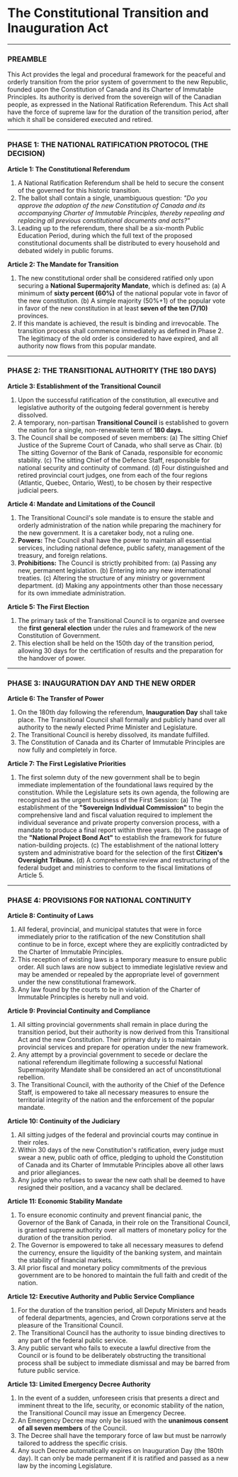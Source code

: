 # The Constitutional Transition and Inauguration Act

---

### PREAMBLE

This Act provides the legal and procedural framework for the peaceful and orderly transition from the prior system of government to the new Republic, founded upon the Constitution of Canada and its Charter of Immutable Principles. Its authority is derived from the sovereign will of the Canadian people, as expressed in the National Ratification Referendum. This Act shall have the force of supreme law for the duration of the transition period, after which it shall be considered executed and retired.

---

### PHASE 1: THE NATIONAL RATIFICATION PROTOCOL (THE DECISION)

**Article 1: The Constitutional Referendum**

1.  A National Ratification Referendum shall be held to secure the consent of the governed for this historic transition.
2.  The ballot shall contain a single, unambiguous question: *"Do you approve the adoption of the new Constitution of Canada and its accompanying Charter of Immutable Principles, thereby repealing and replacing all previous constitutional documents and acts?"*
3.  Leading up to the referendum, there shall be a six-month Public Education Period, during which the full text of the proposed constitutional documents shall be distributed to every household and debated widely in public forums.

**Article 2: The Mandate for Transition**

1.  The new constitutional order shall be considered ratified only upon securing a **National Supermajority Mandate**, which is defined as:
    (a) A minimum of **sixty percent (60%)** of the national popular vote in favor of the new constitution.
    (b) A simple majority (50%+1) of the popular vote in favor of the new constitution in at least **seven of the ten (7/10)** provinces.
2.  If this mandate is achieved, the result is binding and irrevocable. The transition process shall commence immediately as defined in Phase 2. The legitimacy of the old order is considered to have expired, and all authority now flows from this popular mandate.

---

### PHASE 2: THE TRANSITIONAL AUTHORITY (THE 180 DAYS)

**Article 3: Establishment of the Transitional Council**

1.  Upon the successful ratification of the constitution, all executive and legislative authority of the outgoing federal government is hereby dissolved.
2.  A temporary, non-partisan **Transitional Council** is established to govern the nation for a single, non-renewable term of **180 days.**
3.  The Council shall be composed of seven members:
    (a) The sitting Chief Justice of the Supreme Court of Canada, who shall serve as Chair.
    (b) The sitting Governor of the Bank of Canada, responsible for economic stability.
    (c) The sitting Chief of the Defence Staff, responsible for national security and continuity of command.
    (d) Four distinguished and retired provincial court judges, one from each of the four regions (Atlantic, Quebec, Ontario, West), to be chosen by their respective judicial peers.

**Article 4: Mandate and Limitations of the Council**

1.  The Transitional Council's sole mandate is to ensure the stable and orderly administration of the nation while preparing the machinery for the new government. It is a caretaker body, not a ruling one.
2.  **Powers:** The Council shall have the power to maintain all essential services, including national defence, public safety, management of the treasury, and foreign relations.
3.  **Prohibitions:** The Council is strictly prohibited from:
    (a) Passing any new, permanent legislation.
    (b) Entering into any new international treaties.
    (c) Altering the structure of any ministry or government department.
    (d) Making any appointments other than those necessary for its own immediate administration.

**Article 5: The First Election**

1.  The primary task of the Transitional Council is to organize and oversee the **first general election** under the rules and framework of the new Constitution of Government.
2.  This election shall be held on the 150th day of the transition period, allowing 30 days for the certification of results and the preparation for the handover of power.

---

### PHASE 3: INAUGURATION DAY AND THE NEW ORDER

**Article 6: The Transfer of Power**

1.  On the 180th day following the referendum, **Inauguration Day** shall take place. The Transitional Council shall formally and publicly hand over all authority to the newly elected Prime Minister and Legislature.
2.  The Transitional Council is hereby dissolved, its mandate fulfilled.
3.  The Constitution of Canada and its Charter of Immutable Principles are now fully and completely in force.

**Article 7: The First Legislative Priorities**

1.  The first solemn duty of the new government shall be to begin immediate implementation of the foundational laws required by the constitution. While the Legislature sets its own agenda, the following are recognized as the urgent business of the First Session:
    (a) The establishment of the **"Sovereign Individual Commission"** to begin the comprehensive land and fiscal valuation required to implement the individual severance and private property conversion process, with a mandate to produce a final report within three years.
    (b) The passage of the **"National Project Bond Act"** to establish the framework for future nation-building projects.
    (c) The establishment of the national lottery system and administrative board for the selection of the first **Citizen's Oversight Tribune.**
    (d) A comprehensive review and restructuring of the federal budget and ministries to conform to the fiscal limitations of Article 5.

---

### PHASE 4: PROVISIONS FOR NATIONAL CONTINUITY

**Article 8: Continuity of Laws**

1.  All federal, provincial, and municipal statutes that were in force immediately prior to the ratification of the new Constitution shall continue to be in force, except where they are explicitly contradicted by the Charter of Immutable Principles.
2.  This reception of existing laws is a temporary measure to ensure public order. All such laws are now subject to immediate legislative review and may be amended or repealed by the appropriate level of government under the new constitutional framework.
3.  Any law found by the courts to be in violation of the Charter of Immutable Principles is hereby null and void.

**Article 9: Provincial Continuity and Compliance**

1.  All sitting provincial governments shall remain in place during the transition period, but their authority is now derived from this Transitional Act and the new Constitution. Their primary duty is to maintain provincial services and prepare for operation under the new framework.
2.  Any attempt by a provincial government to secede or declare the national referendum illegitimate following a successful National Supermajority Mandate shall be considered an act of unconstitutional rebellion.
3.  The Transitional Council, with the authority of the Chief of the Defence Staff, is empowered to take all necessary measures to ensure the territorial integrity of the nation and the enforcement of the popular mandate.

**Article 10: Continuity of the Judiciary**

1.  All sitting judges of the federal and provincial courts may continue in their roles.
2.  Within 30 days of the new Constitution's ratification, every judge must swear a new, public oath of office, pledging to uphold the Constitution of Canada and its Charter of Immutable Principles above all other laws and prior allegiances.
3.  Any judge who refuses to swear the new oath shall be deemed to have resigned their position, and a vacancy shall be declared.

**Article 11: Economic Stability Mandate**

1.  To ensure economic continuity and prevent financial panic, the Governor of the Bank of Canada, in their role on the Transitional Council, is granted supreme authority over all matters of monetary policy for the duration of the transition period.
2.  The Governor is empowered to take all necessary measures to defend the currency, ensure the liquidity of the banking system, and maintain the stability of financial markets.
3.  All prior fiscal and monetary policy commitments of the previous government are to be honored to maintain the full faith and credit of the nation.

**Article 12: Executive Authority and Public Service Compliance**

1.  For the duration of the transition period, all Deputy Ministers and heads of federal departments, agencies, and Crown corporations serve at the pleasure of the Transitional Council.
2.  The Transitional Council has the authority to issue binding directives to any part of the federal public service.
3.  Any public servant who fails to execute a lawful directive from the Council or is found to be deliberately obstructing the transitional process shall be subject to immediate dismissal and may be barred from future public service.

**Article 13: Limited Emergency Decree Authority**

1.  In the event of a sudden, unforeseen crisis that presents a direct and imminent threat to the life, security, or economic stability of the nation, the Transitional Council may issue an Emergency Decree.
2.  An Emergency Decree may only be issued with the **unanimous consent of all seven members** of the Council.
3.  The Decree shall have the temporary force of law but must be narrowly tailored to address the specific crisis.
4.  Any such Decree automatically expires on Inauguration Day (the 180th day). It can only be made permanent if it is ratified and passed as a new law by the incoming Legislature.
